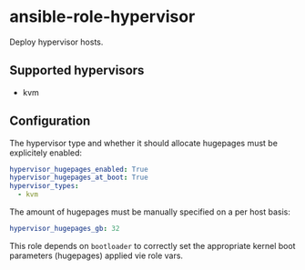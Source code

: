 ansible-role-hypervisor
=======================

Deploy hypervisor hosts.

Supported hypervisors
---------------------

- kvm

Configuration
-------------

The hypervisor type and whether it should allocate hugepages must be explicitely enabled:

```yaml
hypervisor_hugepages_enabled: True
hypervisor_hugepages_at_boot: True
hypervisor_types:
  - kvm
```

The amount of hugepages must be manually specified on a per host basis:

```yaml
hypervisor_hugepages_gb: 32
```

This role depends on `bootloader` to correctly set the appropriate kernel boot parameters (hugepages) applied vie role vars.
